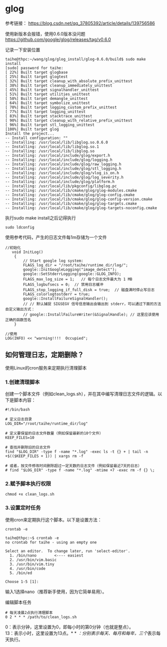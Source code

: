 # glog
参考链接：
https://blog.csdn.net/qq_37805392/article/details/139756586

使用新版本会报错，使用0.6.0版本没问题
https://github.com/google/glog/releases/tag/v0.6.0

记录一下安装位置
```
taihe@thpc:~/wang/glog/glog_install/glog-0.6.0/build$ sudo make install
[sudo] password for taihe: 
[ 22%] Built target glogbase
[ 25%] Built target glogtest
[ 32%] Built target cleanup_with_absolute_prefix_unittest
[ 38%] Built target cleanup_immediately_unittest
[ 45%] Built target signalhandler_unittest
[ 51%] Built target utilities_unittest
[ 58%] Built target demangle_unittest
[ 64%] Built target symbolize_unittest
[ 70%] Built target logging_custom_prefix_unittest
[ 77%] Built target logging_unittest
[ 83%] Built target stacktrace_unittest
[ 90%] Built target cleanup_with_relative_prefix_unittest
[ 96%] Built target stl_logging_unittest
[100%] Built target glog
Install the project...
-- Install configuration: ""
-- Installing: /usr/local/lib/libglog.so.0.6.0
-- Installing: /usr/local/lib/libglog.so.1
-- Installing: /usr/local/lib/libglog.so
-- Installing: /usr/local/include/glog/export.h
-- Installing: /usr/local/include/glog/logging.h
-- Installing: /usr/local/include/glog/raw_logging.h
-- Installing: /usr/local/include/glog/stl_logging.h
-- Installing: /usr/local/include/glog/vlog_is_on.h
-- Installing: /usr/local/include/glog/log_severity.h
-- Installing: /usr/local/include/glog/platform.h
-- Installing: /usr/local/lib/pkgconfig/libglog.pc
-- Installing: /usr/local/lib/cmake/glog/glog-modules.cmake
-- Installing: /usr/local/lib/cmake/glog/glog-config.cmake
-- Installing: /usr/local/lib/cmake/glog/glog-config-version.cmake
-- Installing: /usr/local/lib/cmake/glog/glog-targets.cmake
-- Installing: /usr/local/lib/cmake/glog/glog-targets-noconfig.cmake

```

执行sudo make install之后记得执行
```
sudo ldconfig
```

使用参考代码，产生的日志文件每1m存储为一个文件
```
//初始化
   void InitLog()
    {
        // Start google log system:
        FLAGS_log_dir = "/root/taihe/runtime_dir/log/";
        google::InitGoogleLogging("image_detect");
        google::SetStderrLogging(google::GLOG_INFO);
        FLAGS_max_log_size = 1;   // 每个日志文件最大为 1 MB
        FLAGS_logbufsecs = 0;  // 禁用日志缓冲
        FLAGS_stop_logging_if_full_disk = true;  // 磁盘满时停止写日志
        FLAGS_colorlogtostderr = true;
        google::InstallFailureSignalHandler();
        // // 默认捕捉 SIGSEGV 信号信息输出会输出到 stderr，可以通过下面的方法自定义输出方式：
        // google::InstallFailureWriter(&SignalHandle); // 这里应该使用正确的函数签名
    }

//使用
LOG(INFO) << "warning!!!!  Occupied";
```


## 如何管理日志，定期删除？
使用Linux的cron服务来定期执行清理脚本

### 1.创建清理脚本
创建一个脚本文件（例如clean_logs.sh），并在其中编写清理日志文件的逻辑。以下是脚本内容：
```
#!/bin/bash

# 定义日志目录
LOG_DIR="/root/taihe/runtime_dir/log"

# 定义要保留的日志文件数量（例如保留最新的10个文件）
KEEP_FILES=10

# 查找并删除旧的日志文件
find "$LOG_DIR" -type f -name "*.log" -exec ls -t {} + | tail -n +$(($KEEP_FILES + 1)) | xargs rm -f

# 或者，按文件修改时间删除超过一定天数的日志文件（例如保留最近7天的日志）
# find "$LOG_DIR" -type f -name "*.log" -mtime +7 -exec rm -f {} \;
```

### 2.赋予脚本执行权限
```
chmod +x clean_logs.sh
```

### 3.设置定时任务
使用cron来定期执行这个脚本。以下是设置方法：

```
crontab -e
```
```
taihe@thpc:~$ crontab -e
no crontab for taihe - using an empty one

Select an editor.  To change later, run 'select-editor'.
  1. /bin/nano        <---- easiest
  2. /usr/bin/vim.basic
  3. /usr/bin/vim.tiny
  4. /usr/bin/code
  5. /bin/ed

Choose 1-5 [1]: 
```
输入1选择nano（推荐新手使用，因为它简单易用）。

编辑脚本任务
```
# 每天凌晨2点执行清理脚本
0 2 * * * /path/to/clean_logs.sh
```
0：表示分钟，这里设置为0，即每小时的第0分钟（也就是整点）。  
13：表示小时，这里设置为13点。* * *：分别表示每天、每月和每年，三个*表示每天执行。
